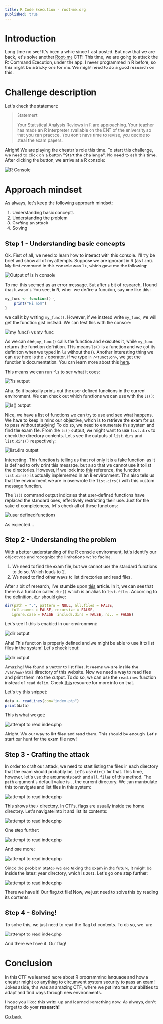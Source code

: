 ```yaml
---
title: R Code Execution - root-me.org
published: true
---
```


# [](#intro)Introduction

Long time no see! It's been a while since I last posted. But now that we are back, let's solve another [Root-me](https://www.root-me.org) CTF! This time, we are going to attack the R: Command Execution, under the app. I never programmed in R before, so this might be a tricky one for me. We might need to do a good research on this.

# [](#level-description)Challenge description
Let's check the statement:

> Statement
>
> Your Statistical Analysis Reviews in R are approaching. Your teacher has made an R interpreter available on the ENT of the university so that you can practice. You don’t have time to revise, you decide to steal the exam papers.

Alright! We are playing the cheater's role this time. To start this challenge, we need to click on a button "Start the challenge". No need to ssh this time. After clicking the button, we arrive at a R console:

<img src="../figs/R-exec.png" alt="R Console">

# [](#approach)Approach mindset

As always, let's keep the following approach mindset:

1. Understanding basic concepts
2. Understanding the problem
3. Crafting an attack
4. Solving

## [](#mindset-step1)Step 1 - Understanding basic concepts

Ok. First of all, we need to learn how to interact with this console. I'll try be brief and show all of my attempts. Suppose we are ignorant in R (as I am). My first command in this console was `ls`, which gave me the following:

<img src="../figs/R-exec2.png" alt="Output of ls in console">

To me, this seemed as an error message. But after a bit of research, I found that it wasn't. You see, in R, when we define a function, say one like this:

```R
my_func <- function() {
    print("Hi mom")
}
```

we call it by writing `my_func()`. However, if we instead write `my_func`, we will get the function gist instead. We can test this with the console:

<img src="../figs/R-exec3.png" alt="my_func() vs my_func">

As we can see, `my_func()` calls the function and executes it, while `my_func` returns the function definition. This means `ls()` is a function and we got its definition when we typed in `ls` without the ().
Another interesting thing we can use here is the `?` operator. If we type in `?<function>`, we get the function's documentation. You can learn more about this [here](https://www.r-project.org/help.html).

This means we can run `?ls` to see what it does:


<img src="../figs/R-exec4.png" alt="?ls output">

Aha. So it basically prints out the user defined functions in the current environment. We can check out which functions we can use with the `ls()`:

<img src="../figs/R-exec5.png" alt="ls() output">

Nice, we have a list of functions we can try to use and see what happens. We have to keep in mind our objective, which is to retrieve the exam for us to pass without studying! To do so, we need to enumerate this system and find the exam file. From the `ls()` output, we might want to use `list.dirs` to check the directory contents. Let's see the outputs of `list.dirs` and `list.dirs()` respectively:

<img src="../figs/R-exec6.png" alt="list.dirs output">

Interesting. This function is telling us that not only it is a fake function, as it is defined to only print this message, but also that we cannot use it to list the directories. However, if we look into [this](https://www.geeksforgeeks.org/obtain-list-of-directories-in-r/) reference, the function `list.dirs()` is actually implemented in an R environment. This also tells us that the environment we are in overwrote the `list.dirs()` with this custom message function. 

The `ls()` command output indicates that user-defined functions have replaced the standard ones, effectively restricting their use. Just for the sake of completeness, let's check all of these functions:

<img src="../figs/R-exec7.png" alt="user defined functions">

As expected...



## [](#mindset-step1) Step 2 - Understanding the problem

With a better understanding of the R console environment, let's identify our objectives and recognize the limitations we're facing. 

1. We need to find the exam file, but we cannot use the standard functions to do so. Which leads to 2.
2. We need to find other ways to list directories and read files.

After a bit of research, I've stumble upon [this](https://stat.ethz.ch/R-manual/R-devel/library/base/html/list.files.html) article. In it, we can see that there is a function called `dir()` which is an alias to `list.files`. According to the definition, `dir` should give:

```R
dir(path = ".", pattern = NULL, all.files = FALSE,
   full.names = FALSE, recursive = FALSE,
   ignore.case = FALSE, include.dirs = FALSE, no.. = FALSE)
```

Let's see if this is enabled in our environment:

<img src="../figs/R-exec8.png" alt="dir output">

Aha! This function is properly defined and we might be able to use it to list files in the system! Let's check it out:

<img src="../figs/R-exec9.png" alt="dir output">

Amazing! We found a vector to list files. It seems we are inside the `/var/www/html` directory of this website. Now we need a way to read files and print them into the output. To do so, we can use the `readLines` function instead of `read.delim`. Check [this](https://stackoverflow.com/questions/12626637/read-a-text-file-in-r-line-by-line) resource for more info on that.

Let's try this snippet:

```R
data <- readLines(con="index.php")
print(data)
```

This is what we get:

<img src="../figs/R-exec10.png" alt="attempt to read index.php">

Alright. We our way to list files and read them. This should be enough. Let's start our hunt for the exam file now!


## [](#mindset-step3)Step 3 - Crafting the attack

In order to craft our attack, we need to start listing the files in each directory that the exam should probably be. Let's use `dir()` for that. This time, however, let's use the arguments `path` and `all.files` of this method. The `path` argument's default value is `.`, the current directory. We can manipulate this to navigate and list files in this system:

<img src="../figs/R-exec11.png" alt="attempt to read index.php">

This shows the `/` directory. In CTFs, flags are usually inside the home directory. Let's navigate into it and list its contents:

<img src="../figs/R-exec12.png" alt="attempt to read index.php">

One step further:

<img src="../figs/R-exec13.png" alt="attempt to read index.php">

And one more:

<img src="../figs/R-exec14.png" alt="attempt to read index.php">

Since the problem states we are taking the exam in the future, it might be inside the latest year directory, which is `2021`. Let's go one step further:

<img src="../figs/R-exec15.png" alt="attempt to read index.php">

There we have it! Our flag.txt file! Now, we just need to solve this by reading its contents.

## [](#mindset-step4) Step 4 - Solving!

To solve this, we just need to read the flag.txt contents. To do so, we run:

<img src="../figs/R-exec16.png" alt="attempt to read index.php">

And there we have it. Our flag!


# [](#conclusions) Conclusion

In this CTF we learned more about R programming language and how a cheater might do anything to circumvent system security to pass an exam! Jokes aside, this was an amazing CTF, where we put into test our abilities to adapt and find ways through new environments.

I hope you liked this write-up and learned something now. As always, don't forget to do your **research!**



<a href="/">Go back</a>



